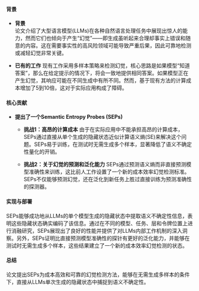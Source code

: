 #### 背景
- **背景**       
    论文介绍了大型语言模型(LLMs)在各种自然语言处理任务中展现出惊人的能力，然而它们也倾向于产生“幻觉”——即生成虽听起来合理却事实上错误和随意的内容。这在需要事实性的高风险领域可能导致严重后果，因此可靠地检测或减轻幻觉非常关键。

- **已有的工作**
    现有工作采用多样本策略来检测幻觉，核心思路是如果模型“知道答案”，那么在给定提示的情况下，将会一致地提供相同答案。如果模型正在产生幻觉，其响应可能在不同生成中有所不同。然而，基于现有方法的计算成本增加了5到10倍，这对于实际应用构成了障碍。

#### 核心贡献
- **提出了一个Semantic Entropy Probes (SEPs)**
    - **挑战1：高昂的计算成本**
        由于在实际应用中不能承担高昂的计算成本，SEPs通过直接从单个生成的隐藏状态近似计算语义熵(SE)来解决这个问题。SEPs易于训练，在测试时无需生成多个样本，显著降低了语义不确定性量化的开销。

    - **挑战2：关于幻觉的预测和泛化能力**
        SEPs通过预测语义熵而非直接预测模型准确性来训练，这比前人工作设置了一个新的成本效率幻觉检测标准。SEPs不仅能够预测幻觉，还在泛化到新任务上胜过直接训练为预测准确性的探测器。

#### 实现与部署
SEPs能够成功地从LLMs的单个模型生成的隐藏状态中提取语义不确定性信息，表明这些隐藏状态确实编码了该信息。通过在不同的模型、任务、层和令牌位置上进行消融研究，SEPs展现出了良好的性能并提供了对LLMs内部工作机制的深入洞察。另外，SEPs证明比直接预测模型准确性的探针有更好的泛化能力，并能够在测试时无需生成多个样本，这些结果建立了一个新的成本效率幻觉检测的状态。

#### 总结
论文提出SEPs为成本高效和可靠的幻觉检测方法，能够在无需生成多样本的条件下，直接从LLMs单次生成的隐藏状态中捕捉到语义不确定性。